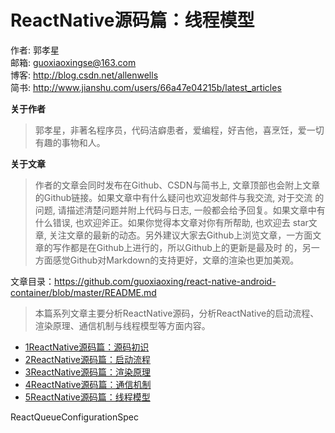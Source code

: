 
# ReactNative源码篇：线程模型

作者: 郭孝星  
邮箱: guoxiaoxingse@163.com  
博客: http://blog.csdn.net/allenwells   
简书: http://www.jianshu.com/users/66a47e04215b/latest_articles  

**关于作者**

>郭孝星，非著名程序员，代码洁癖患者，爱编程，好吉他，喜烹饪，爱一切有趣的事物和人。

**关于文章**

>作者的文章会同时发布在Github、CSDN与简书上, 文章顶部也会附上文章的Github链接。如果文章中有什么疑问也欢迎发邮件与我交流, 对于交流
的问题, 请描述清楚问题并附上代码与日志, 一般都会给予回复。如果文章中有什么错误, 也欢迎斧正。如果你觉得本文章对你有所帮助, 也欢迎去
star文章, 关注文章的最新的动态。另外建议大家去Github上浏览文章，一方面文章的写作都是在Github上进行的，所以Github上的更新是最及时
的，另一方面感觉Github对Markdown的支持更好，文章的渲染也更加美观。

文章目录：https://github.com/guoxiaoxing/react-native-android-container/blob/master/README.md

>本篇系列文章主要分析ReactNative源码，分析ReactNative的启动流程、渲染原理、通信机制与线程模型等方面内容。

- [1ReactNative源码篇：源码初识](https://github.com/guoxiaoxing/awesome-react-native/blob/master/doc/ReactNative源码篇/1ReactNative源码篇：源码初识.md)
- [2ReactNative源码篇：启动流程](https://github.com/guoxiaoxing/awesome-react-native/blob/master/doc/ReactNative源码篇/2ReactNative源码篇：启动流程.md)
- [3ReactNative源码篇：渲染原理](https://github.com/guoxiaoxing/awesome-react-native/blob/master/doc/ReactNative源码篇/3ReactNative源码篇：渲染原理.md)
- [4ReactNative源码篇：通信机制](https://github.com/guoxiaoxing/awesome-react-native/blob/master/doc/ReactNative源码篇/4ReactNative源码篇：通信机制.md)
- [5ReactNative源码篇：线程模型](https://github.com/guoxiaoxing/awesome-react-native/blob/master/doc/ReactNative源码篇/5ReactNative源码篇：线程模型.md)


ReactQueueConfigurationSpec